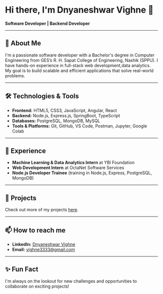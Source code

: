 
# Hi there, I'm Dnyaneshwar Vighne 👋

**Software Developer | Backend Developer**

---

## 🚀 About Me

I'm a passionate software developer with a Bachelor's degree in Computer Engineering from GES’s R. H. Sapat College of Engineering, Nashik (SPPU). I have hands-on experience in full-stack web development,data analytics. My goal is to build scalable and efficient applications that solve real-world problems.

---

## 🛠️ Technologies & Tools

- **Frontend:** HTML5, CSS3, JavaScript, Angular, React
- **Backend:** Node.js, Express.js, SpringBoot, TypeScript
- **Databases:** PostgreSQL, MongoDB, MySQL
- **Tools & Platforms:** Git, GitHub, VS Code, Postman, Jupyter, Google Colab

---

## 💼 Experience

- **Machine Learning & Data Analytics Intern** at YBI Foundation
- **Web Development Intern** at OctaNet Software Services
- **Node.js Developer Trainee** (training in Node.js, Express, PostgreSQL, MongoDB)

---

## 📝 Projects

Check out more of my projects [here](https://github.com/dnyaneshwar33?tab=repositories).

---

## 📫 How to reach me

- **LinkedIn:** [Dnyaneshwar Vighne](https://www.linkedin.com/in/dnyaneshwar-vighne/)
- **Email:** vighne3333@gmail.com

---

## ✨ Fun Fact

I'm always on the lookout for new challenges and opportunities to collaborate on exciting projects!



<!---
dnyaneshwar33/dnyaneshwar33 is a ✨ special ✨ repository because its `README.md` (this file) appears on your GitHub profile.
You can click the Preview link to take a look at your changes.
--->
